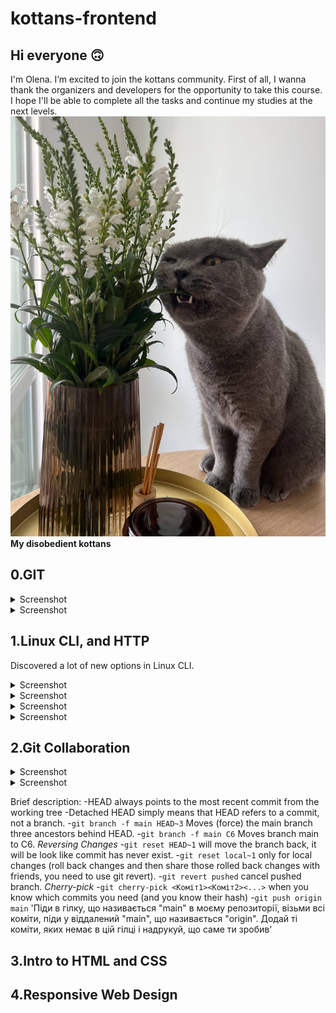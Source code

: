 # kottans-frontend

## Hi everyone 🙃

I'm Olena. I’m excited to join the kottans community.
First of all, I wanna thank the organizers and developers for the opportunity to take this course. I hope I'll be able to complete all the tasks and continue my studies at the next levels.
![My kottans](images/Sebek.jpeg)
**My disobedient kottans**

## 0.GIT

<details><summary>Screenshot</summary>
<p>
![Introduction Sequence](git_basics/git1.png)
</p>
</details>

<details><summary>Screenshot</summary>
<p>
![Push&Pull](git_basics/git2.png)
</p>
</details>

## 1.Linux CLI, and HTTP

Discovered a lot of new options in Linux CLI.

<details><summary>Screenshot</summary>
<p>
![quiz_1](task_linux_cli/linux_survival_1.png)
</p>
</details>

<details><summary>Screenshot</summary>
<p>
![quiz_2](task_linux_cli/linux_survival_2.png)
</p>
</details>

<details><summary>Screenshot</summary>
<p>
![quiz_3](task_linux_cli/linux_survival_3.png)
</p>
</details>

<details><summary>Screenshot</summary>
<p>
![quiz_4](task_linux_cli/linux_survival_4.png)
</p>
</details>

## 2.Git Collaboration

<details><summary>Screenshot</summary>
<p>
![git_1](task_git_collaboration/git3.png)
</p>
</details>

<details><summary>Screenshot</summary>
<p>
![git_2](task_git_collaboration/git4.png)
</p>
</details>

Brief description:
-HEAD always points to the most recent commit from the working tree
-Detached HEAD simply means that HEAD refers to a commit, not a branch. -`git branch -f main HEAD~3` Moves (force) the main branch three ancestors behind HEAD. -`git branch -f main C6` Moves branch main to C6.
_Reversing Changes_ -`git reset HEAD~1` will move the branch back, it will be look like commit has never exist. -`git reset local~1` only for local changes (roll back changes and then share those rolled back changes with friends, you need to use git revert). -`git revert pushed` cancel pushed branch.
_Cherry-pick_ -`git cherry-pick <Коміт1><Коміт2><...>` when you know which commits you need (and you know their hash) -`git push origin main` 'Піди в гілку, що називається "main" в моєму репозиторії, візьми всі коміти, піди у віддалений "main", що називається "origin". Додай ті коміти, яких немає в цій гілці і надрукуй, що саме ти зробив'

## 3.Intro to HTML and CSS

## 4.Responsive Web Design
